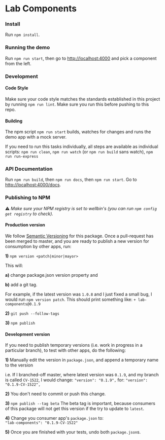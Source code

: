 # Lab Components

### Install
Run `npm install`.

### Running the demo
Run `npm run start`, then go to [http://localhost:4000](http://localhost:4000) and pick a component from the left.

### Development

#### Code Style
Make sure your code style matches the standards established in this project by running `npm run lint`. Make sure you run this before pushing to this repo.

#### Building
The npm script `npm run start` builds, watches for changes and runs the demo app with a mock server.

If you need to run this tasks individually, all steps are available as individual scripts: 
`npm run clean`, `npm run watch` (or `npm run build` sans watch), `npm run run-express`

### API Documentation
Run `npm run build`, then `npm run docs`, then `npm run start`. Go to [http://localhost:4000/docs](http://localhost:4000/docs).  

### Publishing to NPM
:warning: *Make sure your NPM registry is set to wellbin's (you can run `npm config get registry` to check).*

#### Production version
We follow [Semantic Versioning](http://semver.org/) for this package. 
Once a pull-request has been merged to master, and you are ready to publish a new version for consumption by other apps, run:

**1)** `npm version <patch|minor|mayor>`

This will: 

  **a)** change package.json version property and 

  **b)** add a git tag.

For example, if the latest version was `1.0.8` and I just fixed a small bug, I would run `npm version patch`. This should print something like: 
`+ lab-components@0.1.9`

**2)** `git push --follow-tags`

**3)** `npm publish`

#### Development version
If you need to publish temporary versions (i.e. work in progress in a particular branch), to test with other apps, do the following:

**1)** Manually edit the version in `package.json`, and append a temporary name to the version

i.e. If I branched-off master, where latest version was `0.1.9`, and my branch is called `CV-1522`, I would change:
`"version": "0.1.9",`
for:
`"version": "0.1.9-CV-1522",`

**2)** You don't need to commit or push this change.

**3)** `npm publish --tag beta`
The beta tag is important, because consumers of this package will not get this version if the try to update to `latest`.

**4)** Change you consumer app's `package.json` to:  
`"lab-components": "0.1.9-CV-1522"`

**5)** Once you are finished with your tests, undo both `package.json`s.
